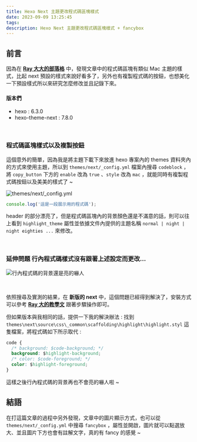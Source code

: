 ```yaml
---
title: Hexo Next 主題更改程式碼區塊樣式
date: 2023-09-09 13:25:45
tags:
description: Hexo Next 主題更改程式碼區塊樣式 + fancybox
---
```


## 前言

因為在 **[Ray 大大的部落格](https://israynotarray.com/nuxt/20230808/3162324445/)** 中，發現文章中的程式碼區塊有類似 Mac 主題的樣式，比起 next 預設的樣式來說好看多了，另外也有複製程式碼的按鈕，也想美化一下預設樣式所以來研究怎麼修改並且記錄下來。

#### 版本們

- hexo : 6.3.0
- hexo-theme-next : 7.8.0

<br>

### 程式碼區塊樣式以及複製按鈕

這個意外的簡單，因為我是將主題下載下來放進 hexo 專案內的 themes 資料夾內的方式來使用主題，所以到 `themes/next/_config.yml` 檔案內搜尋 `codeblock` ，將 `copy_button` 下方的 `enable` 改為 `true` 、`style` 改為 `mac` ，就能同時有複製程式碼按鈕以及美美的樣式了 ~

![themes/next/_config.yml](https://i.imgur.com/O3Up1eQ.png)

```js
console.log('這是一段展示用的程式碼');
```

header 的部分漂亮了，但是程式碼區塊內的背景顏色還是不滿意的話，則可以往上看到 `highlight_theme` 屬性並依據文件內提供的主題名稱 `normal | night | night eighties ...` 來修改。

<br>

### 延伸問題 行內程式碼樣式沒有跟著上述設定而更改...

![行內程式碼的背景還是亮的嚇人](https://i.imgur.com/3tSGNhM.png)

<br>

依照搜尋及實測的結果，在 **新版的 next** 中，這個問題已經得到解決了，安裝方式可以參考 **[Ray 大的教學文](https://israynotarray.com/hexo/20201101/60919/)** 跟著步驟操作即可。

但如果版本與我相同的話，提供一下我的解決辦法 :
找到 `themes\next\source\css\_common\scaffolding\highlight\highlight.styl` 這隻檔案，將程式碼如下所示取代 :

```css
code {
  /* background: $code-background; */
  background: $highlight-background;
  /* color: $code-foreground; */
  color: $highlight-foreground;
}
```

這樣之後行內程式碼的背景再也不會亮的嚇人啦 ~

## 結語

在打這篇文章的過程中另外發現，文章中的圖片顯示方式，也可以從 `themes/next/_config.yml` 中搜尋 `fancybox` ，屬性並開啟，圖片就可以點選放大、並且圖片下方也會有註解文字，真的有 fancy 的感覺 ~
